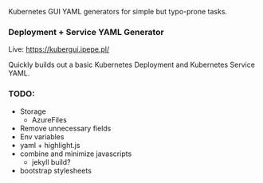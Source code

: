 Kubernetes GUI YAML generators for simple but typo-prone tasks.

### Deployment + Service YAML Generator

Live: https://kubergui.ipepe.pl/

Quickly builds out a basic Kubernetes Deployment and Kubernetes Service YAML.


### TODO:

 * Storage
   * AzureFiles
 * Remove unnecessary fields
 * Env variables
 * yaml + highlight.js
 * combine and minimize javascripts
   * jekyll build?
 * bootstrap stylesheets
 